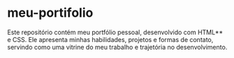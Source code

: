 # meu-portifolio
Este repositório contém meu portfólio pessoal, desenvolvido com HTML** e CSS. Ele apresenta minhas habilidades, projetos e formas de contato, servindo como uma vitrine do meu trabalho e trajetória no desenvolvimento.
